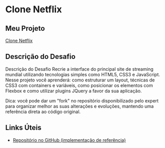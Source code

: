 # Clone Netflix

## Meu Projeto
  
  <a href="https://tysonos.github.io/clone-netflix/netflix" target="_blank">Clone Netflix<a>

## Descrição do Desafio

Descrição do Desafio
Recrie a interface do principal site de streaming mundial utilizando tecnologias simples como HTML5, CSS3 e JavaScript. Nesse projeto você aprenderá: como estruturar um layout, técnicas de CSS3 com containers e variáveis, como posicionar os elementos com Flexbox e como utilizar plugins JQuery a favor da sua aplicação.

Dica: você pode dar um "fork" no repositório disponibilizado pelo expert para organizar melhor as suas alterações e evoluções, mantendo uma referência direta ao código original.

## Links Úteis

- [Repositório no GitHub (implementação de referência)](https://github.com/felipeAguiarCode/netflix-clone)
